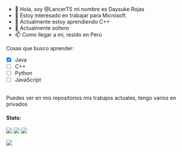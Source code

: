 - 👋 Hola, soy @LancerTS mi nombre es Daysuke Rojas
- 👀 Estoy interesado en trabajar para Microsoft
- 🌱 Actualmente estoy aprendiendo C++
- 💞️ Actualmente soltero 
- 📫 Como llegar a mi, resido en Perú

Cosas que busco aprender:
- [x] Java
- [ ] C++
- [ ] Python
- [ ] JavaScript
<br>
Puedes ver en mis repositorios mis trabajos actuales, tengo varios en privados<br>

#### Stats:
![](https://github-profile-summary-cards.vercel.app/api/cards/profile-details?username=Daysukee&theme=github_dark)
![](https://github-profile-summary-cards.vercel.app/api/cards/stats?username=Daysukee&theme=github_dark)
![](https://github-profile-summary-cards.vercel.app/api/cards/repos-per-language?username=Daysukee&theme=github_dark)

<a href="https://github.com/Daysukee">
  <img align="center" src="https://github-readme-stats-anuraghazra1.vercel.app/api?username=daysukee&show_icons=true&include_all_commits=false&theme=radical&count_private=true%22%20alt=%22Daysukee%27s%20Github%20Estadísticas" />
</a>

<!---
Daysukee/Daysukee is a ✨ special ✨ repository because its `README.md` (this file) appears on your GitHub profile.
You can click the Preview link to take a look at your changes.
--->
